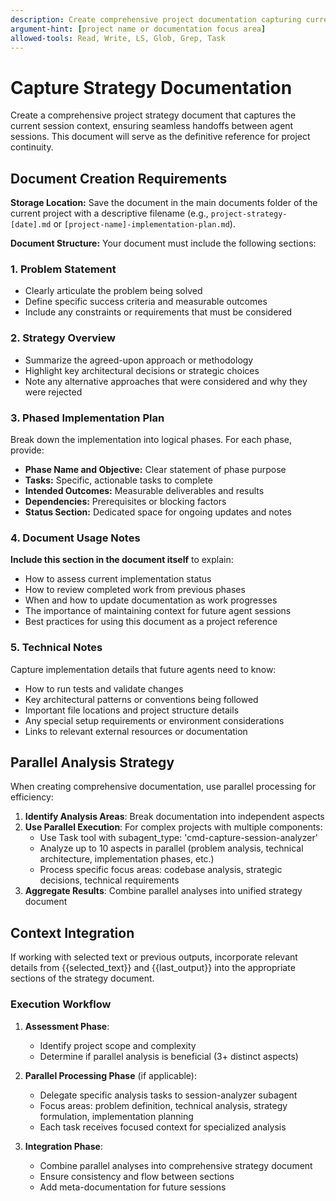 ```yaml
---
description: Create comprehensive project documentation capturing current session context and implementation strategy
argument-hint: [project name or documentation focus area]
allowed-tools: Read, Write, LS, Glob, Grep, Task
---
```


# Capture Strategy Documentation

Create a comprehensive project strategy document that captures the current session context, ensuring seamless handoffs between agent sessions. This document will serve as the definitive reference for project continuity.

## Document Creation Requirements

**Storage Location:** Save the document in the main documents folder of the current project with a descriptive filename (e.g., `project-strategy-[date].md` or `[project-name]-implementation-plan.md`).

**Document Structure:** Your document must include the following sections:

### 1. Problem Statement
- Clearly articulate the problem being solved
- Define specific success criteria and measurable outcomes
- Include any constraints or requirements that must be considered

### 2. Strategy Overview
- Summarize the agreed-upon approach or methodology
- Highlight key architectural decisions or strategic choices
- Note any alternative approaches that were considered and why they were rejected

### 3. Phased Implementation Plan
Break down the implementation into logical phases. For each phase, provide:

- **Phase Name and Objective:** Clear statement of phase purpose
- **Tasks:** Specific, actionable tasks to complete
- **Intended Outcomes:** Measurable deliverables and results
- **Dependencies:** Prerequisites or blocking factors
- **Status Section:** Dedicated space for ongoing updates and notes

### 4. Document Usage Notes
**Include this section in the document itself** to explain:

- How to assess current implementation status
- How to review completed work from previous phases
- When and how to update documentation as work progresses
- The importance of maintaining context for future agent sessions
- Best practices for using this document as a project reference

### 5. Technical Notes
Capture implementation details that future agents need to know:

- How to run tests and validate changes
- Key architectural patterns or conventions being followed
- Important file locations and project structure details
- Any special setup requirements or environment considerations
- Links to relevant external resources or documentation

## Parallel Analysis Strategy

When creating comprehensive documentation, use parallel processing for efficiency:

1. **Identify Analysis Areas**: Break documentation into independent aspects
2. **Use Parallel Execution**: For complex projects with multiple components:
   - Use Task tool with subagent_type: 'cmd-capture-session-analyzer'
   - Analyze up to 10 aspects in parallel (problem analysis, technical architecture, implementation phases, etc.)
   - Process specific focus areas: codebase analysis, strategic decisions, technical requirements
3. **Aggregate Results**: Combine parallel analyses into unified strategy document

## Context Integration

If working with selected text or previous outputs, incorporate relevant details from {{selected_text}} and {{last_output}} into the appropriate sections of the strategy document.

### Execution Workflow

1. **Assessment Phase**: 
   - Identify project scope and complexity
   - Determine if parallel analysis is beneficial (3+ distinct aspects)

2. **Parallel Processing Phase** (if applicable):
   - Delegate specific analysis tasks to session-analyzer subagent
   - Focus areas: problem definition, technical analysis, strategy formulation, implementation planning
   - Each task receives focused context for specialized analysis

3. **Integration Phase**:
   - Combine parallel analyses into comprehensive strategy document
   - Ensure consistency and flow between sections
   - Add meta-documentation for future sessions